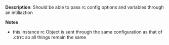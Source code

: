 __Description__: Should be able to pass rc config options and variables through an intiliaztion

__Notes__

+ this instance rc Object is sent through the same configuration as that of .ctrrc so all things remain the same